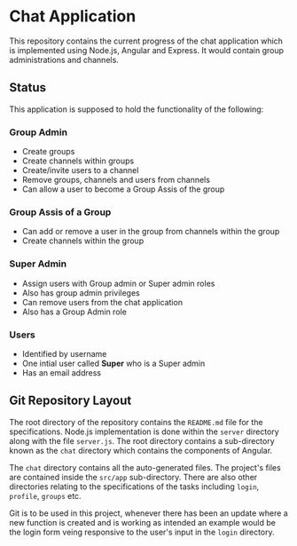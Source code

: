 # Chat Application
This repository contains the current progress of the chat application which is implemented using Node.js, Angular and Express. It would contain group administrations and channels.

## Status
This application is supposed to hold the functionality of the following:  
### Group Admin
* Create groups
* Create channels within groups
* Create/invite users to a channel
* Remove groups, channels and users from channels
* Can allow a user to become a Group Assis of the group

### Group Assis of a Group
* Can add or remove a user in the group from channels within the group
* Create channels within the group

### Super Admin
* Assign users with Group admin or Super admin roles
* Also has group admin privileges
* Can remove users from the chat application
* Also has a Group Admin role

### Users
* Identified by username
* One intial user called __Super__ who is a Super admin
* Has an email address

## Git Repository Layout
The root directory of the repository contains the `README.md` file for the specifications. Node.js implementation is done within the `server` directory along with the file `server.js`. The root directory contains a sub-directory known as the `chat` directory which contains the components of Angular.
  
The `chat` directory contains all the auto-generated files. The project's files are contained inside the `src/app` sub-directory. There are also other directories relating to the specifications of the tasks including `login`, `profile`, `groups` etc.
  
Git is to be used in this project, whenever there has been an update where a new function is created and is working as intended an example would be the login form veing responsive to the user's input in the `login` directory.